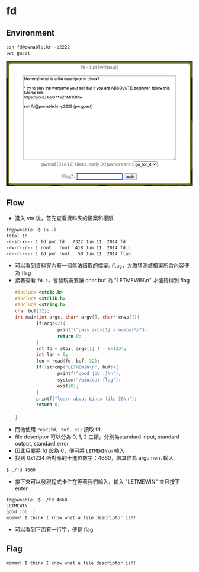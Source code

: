 # fd
## Environment
```
ssh fd@pwnable.kr -p2222 
pw: guest
```
![](./question.png)
## Flow
* 進入 vm 後，首先查看資料夾的檔案和權限
```
fd@pwnable:~$ ls -l
total 16
-r-sr-x--- 1 fd_pwn fd   7322 Jun 11  2014 fd
-rw-r--r-- 1 root   root  418 Jun 11  2014 fd.c
-r--r----- 1 fd_pwn root   50 Jun 11  2014 flag
```
* 可以看到資料夾內有一個無法讀取的檔案: `flag`，大膽猜測該檔案所含內容便為 flag
* 接著查看 `fd.c`，會發現需要讓 char buf 為 "LETMEWIN\n" 才能夠得到 flag
    ```c
    #include <stdio.h>
    #include <stdlib.h>
    #include <string.h>
    char buf[32];
    int main(int argc, char* argv[], char* envp[]){
            if(argc<2){
                    printf("pass argv[1] a number\n");
                    return 0;
            }
            int fd = atoi( argv[1] ) - 0x1234;
            int len = 0;
            len = read(fd, buf, 32);
            if(!strcmp("LETMEWIN\n", buf)){
                    printf("good job :)\n");
                    system("/bin/cat flag");
                    exit(0);
            }
            printf("learn about Linux file IO\n");
            return 0;

    }

    ```
* 而他使用 `read(fd, buf, 32)` 讀取 fd
* file descriptor 可以分為 0, 1, 2 三類，分別為standard input, standard output, standard error
* 因此只要將 fd 設為 0，便可將 `LETMEWIN\n` 輸入
* 找到 0x1234 所對應的十進位數字：4660，將其作為 argument 輸入
```
$ ./fd 4660
```
* 接下來可以發現程式卡住在等著我們輸入，輸入 "LETMEWIN" 並且按下 enter
``` 
fd@pwnable:~$ ./fd 4660
LETMEWIN
good job :)
mommy! I think I know what a file descriptor is!!
```
* 可以看到下面有一行字，便是 flag

## Flag
```
mommy! I think I know what a file descriptor is!!
``` 

